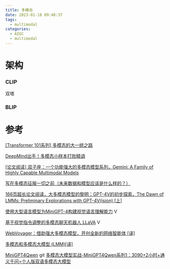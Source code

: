 ```yaml
---
title: 多模态
date: 2023-01-18 09:48:37
tags:
  - multimodal
categories:
  - AIGC  
  - multimodal
---
```


<p></p>
<!-- more -->

# 架构
### CLIP
双塔
### BLIP


# 参考
[[Transformer 101系列] 多模态的大一统之路](https://zhuanlan.zhihu.com/p/643969218)

[DeepMind出手！多模态小样本打败精调](https://zhuanlan.zhihu.com/p/511517344)

[[论文阅读] 双子座：一个功能强大的多模态模型系列，Gemini: A Family of Highly Capable Multimodal Models](https://zhuanlan.zhihu.com/p/670821058)

[写在多模态征服一切之前（未来数据和模型应该是什么样的？）](https://zhuanlan.zhihu.com/p/667942680)

[166页超长论文阅读，大多模态模型的黎明：GPT-4V的初步探索，The Dawn of LMMs: Preliminary Explorations with GPT-4V(ision) [上]](https://zhuanlan.zhihu.com/p/663655741)

[使用大型语言模型为MiniGPT-4构建视觉语言理解能力](https://apposcmf8kb5033.pc.xiaoe-tech.com/live_pc/l_64a7d282e4b007b201a34052) V

[基于视觉指令调整的多模态聊天机器人 LLaVA](https://apposcmf8kb5033.pc.xiaoe-tech.com/live_pc/l_64a7d4fde4b0d1e42e7fc7e6)  V

[WebVoyager：借助强大多模态模型，开创全新的网络智能体 [译]](https://baoyu.io/translations/ai-paper/2401.13919-webvoyager-building-an-end-to-end-web-agent-with-large-multimodal-models)

[多模态和多模态大模型 (LMM)[译]](https://baoyu.io/translations/lmm/multimodality-and-large-multimodal-models)

[MiniGPT4Qwen](https://github.com/Coobiw/MiniGPT4Qwen) git
[多模态大模型实战-MiniGPT4Qwen系列1：3090+2小时+通义千问=个人版双语多模态大模型](https://zhuanlan.zhihu.com/p/664612306)

